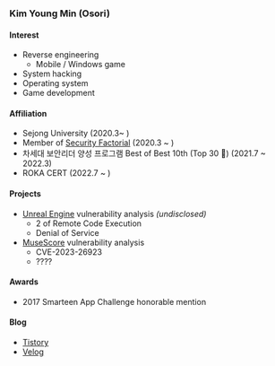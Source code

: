### Kim Young Min (Osori) 

#### Interest   
* Reverse engineering
  * Mobile / Windows game
* System hacking 
* Operating system
* Game development

#### Affiliation
* Sejong University (2020.3~ )
* Member of [Security Factorial](https://sites.google.com/site/ssfactorial/home) (2020.3 ~ )
* 차세대 보안리더 양성 프로그램 Best of Best 10th (Top 30 🥈) (2021.7 ~ 2022.3)
* ROKA CERT (2022.7 ~ ) 

#### Projects
* [Unreal Engine](https://www.unrealengine.com/ko) vulnerability analysis *(undisclosed)*
  * 2 of Remote Code Execution
  * Denial of Service
* [MuseScore](https://musescore.org/ko) vulnerability analysis
  * CVE-2023-26923
  * ????

#### Awards
* 2017 Smarteen App Challenge honorable mention

#### Blog
* [Tistory](https://osoriselfmanage.tistory.com/)   
* [Velog](https://velog.io/@kunshim)
